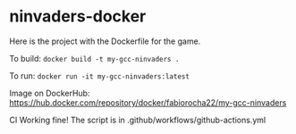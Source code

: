 # ninvaders-docker

Here is the project with the Dockerfile for the game.

To build: ` docker build -t my-gcc-ninvaders . `

To run: ` docker run -it my-gcc-ninvaders:latest `

Image on DockerHub: https://hub.docker.com/repository/docker/fabiorocha22/my-gcc-ninvaders

CI Working fine! The script is in .github/workflows/github-actions.yml